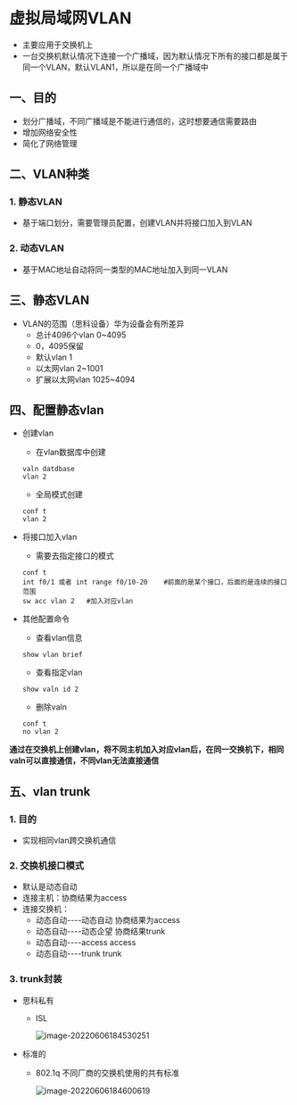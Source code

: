 # 虚拟局域网VLAN

- 主要应用于交换机上
- 一台交换机默认情况下连接一个广播域，因为默认情况下所有的接口都是属于同一个VLAN，默认VLAN1，所以是在同一个广播域中

## 一、目的

- 划分广播域，不同广播域是不能进行通信的，这时想要通信需要路由
- 增加网络安全性
-   简化了网络管理

## 二、VLAN种类

### 1. 静态VLAN

- 基于端口划分，需要管理员配置，创建VLAN并将接口加入到VLAN

### 2. 动态VLAN

- 基于MAC地址自动将同一类型的MAC地址加入到同一VLAN

## 三、静态VLAN

- VLAN的范围（思科设备）华为设备会有所差异
  - 总计4096个vlan 0~4095
  - 0，4095保留
  - 默认vlan  1
  - 以太网vlan  2~1001
  - 扩展以太网vlan  1025~4094

## 四、配置静态vlan

- 创建vlan

  - 在vlan数据库中创建

  ```
  valn datdbase
  vlan 2
  ```

  - 全局模式创建

  ```
  conf t
  vlan 2
  ```

- 将接口加入vlan

  - 需要去指定接口的模式

  ```
  conf t
  int f0/1 或者 int range f0/10-20    #前面的是某个接口，后面的是连续的接口范围
  sw acc vlan 2   #加入对应vlan
  ```

- 其他配置命令

  - 查看vlan信息

  ```
  show vlan brief
  ```

  - 查看指定vlan

  ```
  show valn id 2
  ```

  - 删除valn

  ```
  conf t
  no vlan 2
  ```

**通过在交换机上创建vlan，将不同主机加入对应vlan后，在同一交换机下，相同valn可以直接通信，不同vlan无法直接通信**

## 五、vlan trunk

### 1. 目的

- 实现相同vlan跨交换机通信

### 2. 交换机接口模式

- 默认是动态自动
- 连接主机：协商结果为access
- 连接交换机：
  - 动态自动----动态自动   协商结果为access
  - 动态自动----动态企望  协商结果trunk
  - 动态自动----access  access
  - 动态自动----trunk  trunk


### 3. trunk封装

- 思科私有

  - ISL

    ![image-20220606184530251](https://s2.loli.net/2022/07/22/rFM6DpduQbgq3S4.png)

- 标准的

  - 802.1q  不同厂商的交换机使用的共有标准

    ![image-20220606184600619](https://s2.loli.net/2022/07/22/PHrZ2gmzYkj1a4R.png)

    

    
